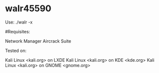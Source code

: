 # waIr45590
Use: ./waIr -x <networkName>
  
  
  #Requisites:
  
 Network Manager
 Aircrack Suite
  
 Tested on:
  
  Kali Linux <kali.org> on LXDE
  Kali Linux <kali.org> on KDE <kde.org>
  Kali Linux <kali.org> on GNOME <gnome.org>
